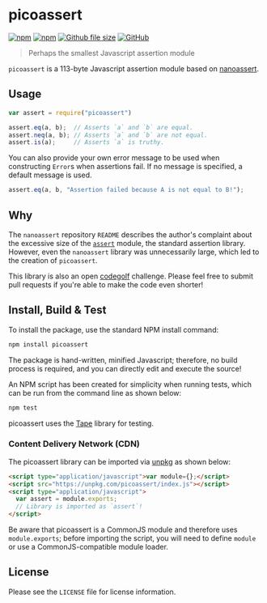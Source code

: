 [github-index-url]: https://github.com/mgthomas99/picoassert/blob/master/index.js
[github-license-url]: https://github.com/mgthomas99/picoassert/blob/master/LICENSE
[github-repository-url]: https://github.com/mgthomas99/picoassert
[github-license-shield-url]: https://img.shields.io/github/license/mgthomas99/picoassert.svg?style=flat-square
[github-size-shield-url]: https://img.shields.io/github/size/mgthomas99/picoassert/index.js.svg?style=flat-square
[npm-package-url]: https://www.npmjs.com/package/picoassert
[npm-downloads-shield-url]: https://img.shields.io/npm/dt/picoassert.svg?style=flat-square
[npm-version-shield-url]: https://img.shields.io/npm/v/picoassert.svg?style=flat-square

# picoassert

[![npm][npm-version-shield-url]][npm-package-url]
[![npm][npm-downloads-shield-url]][npm-package-url]
[![Github file size][github-size-shield-url]][github-index-url]
[![GitHub][github-license-shield-url]][github-license-url]

> Perhaps the smallest Javascript assertion module

`picoassert` is a 113-byte Javascript assertion module based on
[nanoassert](https://github.com/emilbayes/nanoassert).

## Usage

```js
var assert = require("picoassert")

assert.eq(a, b);  // Asserts `a` and `b` are equal.
assert.neq(a, b); // Asserts `a` and `b` are not equal.
assert.is(a);     // Asserts `a` is truthy.
```

You can also provide your own error message to be used when constructing
`Error`s when assertions fail. If no message is specified, a default message is
used.

```js
assert.eq(a, b, "Assertion failed because A is not equal to B!");
```

## Why

The `nanoassert` repository `README` describes the author's complaint about the
excessive size of the [`assert`](https://www.npmjs.com/package/assert) module,
the standard assertion library. However, even the `nanoassert` library was
unnecessarily large, which led to the creation of `picoassert`.

This library is also an open [codegolf](https://en.wikipedia.org/wiki/Code_golf)
challenge. Please feel free to submit pull requests if you're able to make the
code even shorter!

## Install, Build & Test

To install the package, use the standard NPM install command:

```sh
npm install picoassert
```

The package is hand-written, minified Javascript; therefore, no build process is
required, and you can directly edit and execute the source!

An NPM script has been created for simplicity when running tests, which can be
run from the command line as shown below:

```sh
npm test
```

picoassert uses the [Tape](https://www.npmjs.com/package/tape) library for
testing.

### Content Delivery Network (CDN)

The picoassert library can be imported via [unpkg](https://unpkg.com/) as shown
below:

```html
<script type="application/javascript">var module={};</script>
<script src="https://unpkg.com/picoassert/index.js"></script>
<script type="application/javascript">
  var assert = module.exports;
  // Library is imported as `assert`!
</script>
```

Be aware that picoassert is a CommonJS module and therefore uses
`module.exports`; before importing the script, you will need to define `module`
or use a CommonJS-compatible module loader.

## License

Please see the `LICENSE` file for license information.
